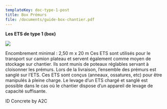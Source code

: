 ```yaml
---
templateKey: doc-type-1-post
title: Box Prémurs
file: /documents/guide-box-chantier.pdf
---
```

**Les ETS de type 1 (box)**

![](/documents/plateau-2b.png)

Encombrement minimal : 2,50 m x 20 m
Ces ETS sont utilisés pour le transport sur camion plateau et servent également comme moyen de stockage sur chantier. Ils sont munis de poteaux réglables servant à cloisonner les prémurs. Lors de la livraison, l’ensemble des prémurs est sanglé sur l’ETS.
Ces ETS sont conçus (anneaux, ossatures, etc) pour être manipulés à pleine charge.
Le levage d’un ETS chargé et sanglé est possible dans le cas où le chantier dispose d’un appareil de levage de capacité suffisante.

I﻿D Concrete by A2C
